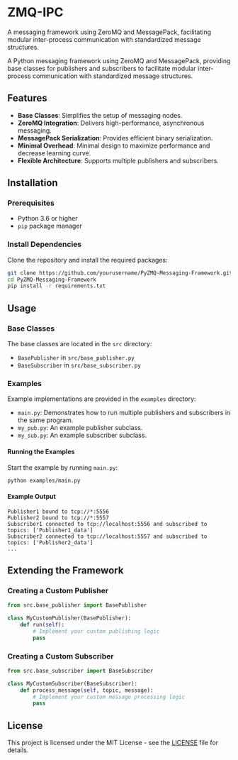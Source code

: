 # ZMQ-IPC
A messaging framework using ZeroMQ and MessagePack, facilitating modular inter-process communication with standardized message structures.

A Python messaging framework using ZeroMQ and MessagePack, providing base classes for publishers and subscribers to facilitate modular inter-process communication with standardized message structures.

## Features

- **Base Classes**: Simplifies the setup of messaging nodes.
- **ZeroMQ Integration**: Delivers high-performance, asynchronous messaging.
- **MessagePack Serialization**: Provides efficient binary serialization.
- **Minimal Overhead**: Minimal design to maximize performance and decrease learning curve.
- **Flexible Architecture**: Supports multiple publishers and subscribers.

## Installation

### Prerequisites

- Python 3.6 or higher
- `pip` package manager

### Install Dependencies

Clone the repository and install the required packages:

```bash
git clone https://github.com/yourusername/PyZMQ-Messaging-Framework.git
cd PyZMQ-Messaging-Framework
pip install -r requirements.txt
```

## Usage

### Base Classes

The base classes are located in the `src` directory:

- `BasePublisher` in `src/base_publisher.py`
- `BaseSubscriber` in `src/base_subscriber.py`

### Examples

Example implementations are provided in the `examples` directory:

- `main.py`: Demonstrates how to run multiple publishers and subscribers in the same program.
- `my_pub.py`: An example publisher subclass.
- `my_sub.py`: An example subscriber subclass.

#### Running the Examples

Start the example by running `main.py`:

```bash
python examples/main.py
```

#### Example Output

```plaintext
Publisher1 bound to tcp://*:5556
Publisher2 bound to tcp://*:5557
Subscriber1 connected to tcp://localhost:5556 and subscribed to topics: ['Publisher1_data']
Subscriber2 connected to tcp://localhost:5557 and subscribed to topics: ['Publisher2_data']
...
```

## Extending the Framework

### Creating a Custom Publisher

```python
from src.base_publisher import BasePublisher

class MyCustomPublisher(BasePublisher):
    def run(self):
        # Implement your custom publishing logic
        pass
```

### Creating a Custom Subscriber

```python
from src.base_subscriber import BaseSubscriber

class MyCustomSubscriber(BaseSubscriber):
    def process_message(self, topic, message):
        # Implement your custom message processing logic
        pass
```

## License

This project is licensed under the MIT License - see the [LICENSE](LICENSE) file for details.